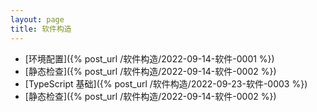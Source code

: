 ```yaml
---
layout: page
title: 软件构造
---
```


* [环境配置]({% post_url /软件构造/2022-09-14-软件-0001 %})
* [静态检查]({% post_url /软件构造/2022-09-14-软件-0002 %})
* [TypeScript 基础]({% post_url /软件构造/2022-09-23-软件-0003 %})
* [静态检查]({% post_url /软件构造/2022-09-14-软件-0002 %})

